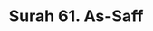 ---
title       : "Surah 61. As-Saff"
DATE        : 7/25/2018 9:18:17 AM
draft       : false
TYPE        : "quran"

BookCode    : "ARB"
SurahNumber : "61"
TotalAyah   : "14"
---